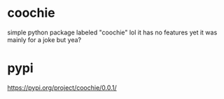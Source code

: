 # coochie
simple python package labeled "coochie"
lol it has no features yet it was mainly for a joke but yea?

# pypi
https://pypi.org/project/coochie/0.0.1/
